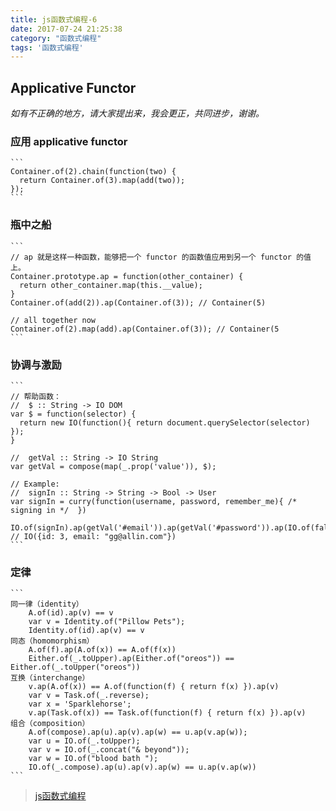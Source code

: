 ```yaml
---
title: js函数式编程-6
date: 2017-07-24 21:25:38
category: "函数式编程"
tags: '函数式编程'
---
```

## Applicative Functor
*如有不正确的地方，请大家提出来，我会更正，共同进步，谢谢。*

### 应用 applicative functor
	```
	Container.of(2).chain(function(two) {
	  return Container.of(3).map(add(two));
	});
	```
	
### 瓶中之船	
	```
	// ap 就是这样一种函数，能够把一个 functor 的函数值应用到另一个 functor 的值上。
	Container.prototype.ap = function(other_container) {
	  return other_container.map(this.__value);
	}
	Container.of(add(2)).ap(Container.of(3)); // Container(5)

	// all together now
	Container.of(2).map(add).ap(Container.of(3)); // Container(5
	```

### 协调与激励
	```
	// 帮助函数：
	//  $ :: String -> IO DOM
	var $ = function(selector) {
	  return new IO(function(){ return document.querySelector(selector) });
	}

	//  getVal :: String -> IO String
	var getVal = compose(map(_.prop('value')), $);

	// Example:
	//  signIn :: String -> String -> Bool -> User
	var signIn = curry(function(username, password, remember_me){ /* signing in */  })

	IO.of(signIn).ap(getVal('#email')).ap(getVal('#password')).ap(IO.of(false));
	// IO({id: 3, email: "gg@allin.com"})
	```

### 定律
	```
	同一律（identity）
		A.of(id).ap(v) == v
		var v = Identity.of("Pillow Pets");
		Identity.of(id).ap(v) == v
	同态（homomorphism）
		A.of(f).ap(A.of(x)) == A.of(f(x))
		Either.of(_.toUpper).ap(Either.of("oreos")) == Either.of(_.toUpper("oreos"))
	互换（interchange）
		v.ap(A.of(x)) == A.of(function(f) { return f(x) }).ap(v)
		var v = Task.of(_.reverse);
		var x = 'Sparklehorse';
		v.ap(Task.of(x)) == Task.of(function(f) { return f(x) }).ap(v)
	组合（composition）
		A.of(compose).ap(u).ap(v).ap(w) == u.ap(v.ap(w));
		var u = IO.of(_.toUpper);
		var v = IO.of(_.concat("& beyond"));
		var w = IO.of("blood bath ");
		IO.of(_.compose).ap(u).ap(v).ap(w) == u.ap(v.ap(w))
	```
	
> [js函数式编程](https://llh911001.gitbooks.io/mostly-adequate-guide-chinese/content/ch7.html#自由定理)
































